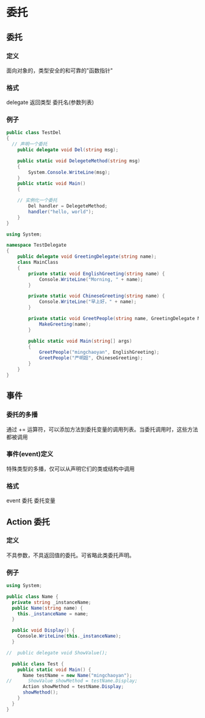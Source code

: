 # 委托

## 委托

### 定义
面向对象的，类型安全的和可靠的"函数指针"

### 格式
delegate 返回类型 委托名(参数列表)

### 例子

``` cs
public class TestDel
{
  // 声明一个委托
	public delegate void Del(string msg);

	public static void DelegeteMethod(string msg)
	{
		System.Console.WriteLine(msg);
	}
	public static void Main() 
	{

    // 实例化一个委托
		Del handler = DelegeteMethod;
		handler("hello, world");
	}
}
```

``` cs
using System;

namespace TestDelegate
{
	public delegate void GreetingDelegate(string name);
    class MainClass
    {
		private static void EnglishGreeting(string name) {
			Console.WriteLine("Morning, " + name);
		}

		private static void ChineseGreeting(string name) {
			Console.WriteLine("早上好，" + name);
		}

		private static void GreetPeople(string name, GreetingDelegate MakeGreeting) {
			MakeGreeting(name);
		}

        public static void Main(string[] args)
        {
			GreetPeople("mingchaoyan", EnglishGreeting);
			GreetPeople("严明超", ChineseGreeting);
        }
    }
}
```

## 事件

### 委托的多播
通过 += 运算符，可以添加方法到委托变量的调用列表。当委托调用时，这些方法都被调用

### 事件(event)定义
特殊类型的多播，仅可以从声明它们的类或结构中调用

### 格式
event 委托 委托变量

## Action 委托

### 定义
不具参数，不具返回值的委托。可省略此类委托声明。

### 例子
```cs
using System;

public class Name {
  private string _instanceName;
  public Name(string name) {
    this._instanceName = name;
  }

  public void Display() {
    Console.WriteLine(this._instanceName);
  }

//  public delegate void ShowValue();

  public class Test {
    public static void Main() {
      Name testName = new Name("mingchaoyan");
//      ShowValue showMethod = testName.Display;
      Action showMethod = testName.Display;
      showMethod();
    }
  }
}
```
